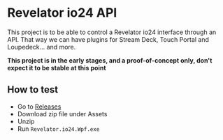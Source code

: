 # Revelator io24 API

This project is to be able to control a Revelator io24 interface through an API.
That way we can have plugins for Stream Deck, Touch Portal and Loupedeck... and more.

**This project is in the early stages, and a proof-of-concept only, don't expect it to be stable at this point**

## How to test
- Go to [Releases](https://github.com/oddbear/Revelator.io24.Api/releases/tag/v0.0.1-pre)
- Download zip file under Assets
- Unzip
- Run `Revelator.io24.Wpf.exe`
